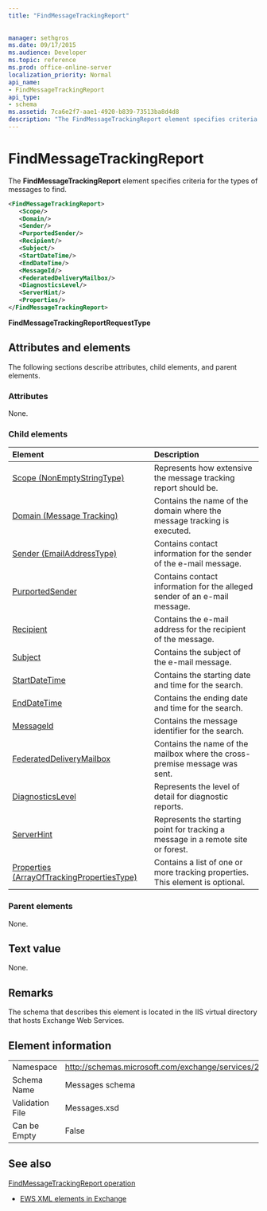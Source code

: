 ```yaml
---
title: "FindMessageTrackingReport"
 
 
manager: sethgros
ms.date: 09/17/2015
ms.audience: Developer
ms.topic: reference
ms.prod: office-online-server
localization_priority: Normal
api_name:
- FindMessageTrackingReport
api_type:
- schema
ms.assetid: 7ca6e2f7-aae1-4920-b839-73513ba8d4d8
description: "The FindMessageTrackingReport element specifies criteria for the types of messages to find."
---
```


# FindMessageTrackingReport

The **FindMessageTrackingReport** element specifies criteria for the types of messages to find. 
  
```xml
<FindMessageTrackingReport>
   <Scope/>
   <Domain/>
   <Sender/>
   <PurportedSender/>
   <Recipient/>
   <Subject/>
   <StartDateTime/>
   <EndDateTime/>
   <MessageId/>
   <FederatedDeliveryMailbox/>
   <DiagnosticsLevel/>
   <ServerHint/>
   <Properties/>
</FindMessageTrackingReport>
```

 **FindMessageTrackingReportRequestType**
## Attributes and elements

The following sections describe attributes, child elements, and parent elements.
  
### Attributes

None.
  
### Child elements

|**Element**|**Description**|
|:-----|:-----|
|[Scope (NonEmptyStringType)](scope-nonemptystringtype.md) <br/> |Represents how extensive the message tracking report should be.  <br/> |
|[Domain (Message Tracking)](domain-message-tracking.md) <br/> |Contains the name of the domain where the message tracking is executed.  <br/> |
|[Sender (EmailAddressType)](sender-emailaddresstype.md) <br/> |Contains contact information for the sender of the e-mail message.  <br/> |
|[PurportedSender](purportedsender.md) <br/> |Contains contact information for the alleged sender of an e-mail message.  <br/> |
|[Recipient](recipient.md) <br/> |Contains the e-mail address for the recipient of the message.  <br/> |
|[Subject](subject.md) <br/> |Contains the subject of the e-mail message.  <br/> |
|[StartDateTime](startdatetime.md) <br/> |Contains the starting date and time for the search.  <br/> |
|[EndDateTime](enddatetime.md) <br/> |Contains the ending date and time for the search.  <br/> |
|[MessageId](messageid.md) <br/> |Contains the message identifier for the search.  <br/> |
|[FederatedDeliveryMailbox](federateddeliverymailbox.md) <br/> |Contains the name of the mailbox where the cross-premise message was sent.  <br/> |
|[DiagnosticsLevel](diagnosticslevel.md) <br/> |Represents the level of detail for diagnostic reports.  <br/> |
|[ServerHint](serverhint.md) <br/> |Represents the starting point for tracking a message in a remote site or forest.  <br/> |
|[Properties (ArrayOfTrackingPropertiesType)](properties-arrayoftrackingpropertiestype.md) <br/> |Contains a list of one or more tracking properties. This element is optional.  <br/> |
   
### Parent elements

None.
  
## Text value

None.
  
## Remarks

The schema that describes this element is located in the IIS virtual directory that hosts Exchange Web Services.
  
## Element information

|||
|:-----|:-----|
|Namespace  <br/> |http://schemas.microsoft.com/exchange/services/2006/messages  <br/> |
|Schema Name  <br/> |Messages schema  <br/> |
|Validation File  <br/> |Messages.xsd  <br/> |
|Can be Empty  <br/> |False  <br/> |
   
## See also



[FindMessageTrackingReport operation](findmessagetrackingreport-operation.md)


- [EWS XML elements in Exchange](ews-xml-elements-in-exchange.md)

